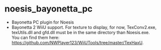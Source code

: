 # noesis_bayonetta_pc
- Bayonetta PC plugin for Noesis
- Bayonetta 2 WiiU support. For texture to display, for now, TexConv2.exe, texUtils.dll and gfd.dll must be in the same directory than Noesis.exe. You can find them here: https://github.com/NWPlayer123/WiiUTools/tree/master/TexHaxU.
